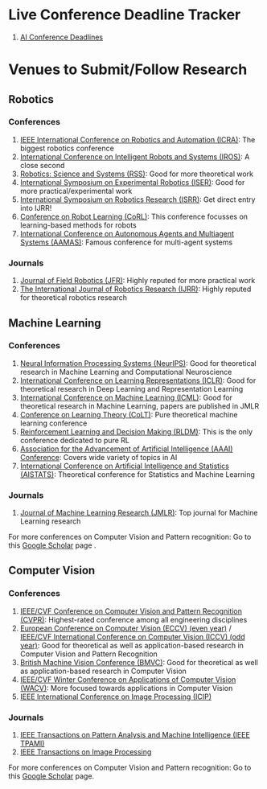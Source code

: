 # Live Conference Deadline Tracker
1. [AI Conference Deadlines](https://aideadlin.es/?sub=ML,CV,NLP,RO,SP,DM)

# Venues to Submit/Follow Research

## Robotics
### Conferences
1. [IEEE International Conference on Robotics and Automation (ICRA)](https://www.icra2020.org/): The biggest robotics conference
2. [International Conference on Intelligent Robots and Systems (IROS)](https://www.iros2020.org/): A close second
3. [Robotics: Science and Systems (RSS)](https://roboticsconference.org/): Good for more theoretical work
4. [International Symposium on Experimental Robotics (ISER)](https://link.springer.com/conference/iser): Good for more practical/experimental work
5. [International Symposium on Robotics Research (ISRR)](http://www.isrr2019.org/): Get direct entry into IJRR!
6. [Conference on Robot Learning (CoRL)](https://www.robot-learning.org/): This conference focusses on learning-based methods for robots
7. [International Conference on Autonomous Agents and Multiagent Systems (AAMAS)](https://aamas2020.conference.auckland.ac.nz/): Famous conference for multi-agent systems

### Journals
1. [Journal of Field Robotics (JFR)](https://www.journalfieldrobotics.org/JFR/Home.html): Highly reputed for more practical work
2. [The International Journal of Robotics Research (IJRR)](https://journals.sagepub.com/home/ijr): Highly reputed for theoretical robotics research

## Machine Learning
### Conferences
1. [Neural Information Processing Systems (NeurIPS)](https://neurips.cc/): Good for theoretical research in Machine Learning and Computational Neuroscience
2. [International Conference on Learning Representations (ICLR)](https://iclr.cc/): Good for theoretical research in Deep Learning and Representation Learning
3. [International Conference on Machine Learning (ICML)](https://icml.cc/): Good for theoretical research in Machine Learning, papers are published in JMLR
4. [Conference on Learning Theory (CoLT)](https://www.colt2020.org/): Pure theoretical machine learning conference
5. [Reinforcement Learning and Decision Making (RLDM)](http://rldm.org/): This is the only conference dedicated to pure RL
6. [Association for the Advancement of Artificial Intelligence (AAAI) Conference](https://www.aaai.org/Conferences/AAAI/aaai.php): Covers wide variety of topics in AI
7. [International Conference on Artificial Intelligence and Statistics (AISTATS)](https://www.aistats.org/): Theoretical conference for Statistics and Machine Learning

### Journals
1. [Journal of Machine Learning Research (JMLR)](http://www.jmlr.org/): Top journal for Machine Learning research

For more conferences on Computer Vision and Pattern recognition: Go to this [Google Scholar](https://scholar.google.co.in/citations?view_op=top_venues&hl=en&vq=eng_artificialintelligence) page
.
## Computer Vision
### Conferences
1. [IEEE/CVF Conference on Computer Vision and Pattern Recognition (CVPR)](http://cvpr2020.thecvf.com/): Highest-rated conference among all engineering disciplines
2. [European Conference on Computer Vision (ECCV) (even year)](https://eccv2020.eu/) / [IEEE/CVF International Conference on Computer Vision (ICCV) (odd year)](http://iccv2021.thecvf.com/home): Good for theoretical as well as application-based research in Computer Vision and Pattern Recognition
3. [British Machine Vision Conference (BMVC)](https://britishmachinevisionassociation.github.io/bmvc): Good for theoretical as well as application-based research in Computer Vision
4. [IEEE/CVF Winter Conference on Applications of Computer Vision (WACV)](http://wacv2021.thecvf.com/home): More focused towards applications in Computer Vision
5. [IEEE International Conference on Image Processing (ICIP)](https://2021.ieeeicip.org/)

### Journals
1. [IEEE Transactions on Pattern Analysis and Machine Intelligence (IEEE TPAMI)](https://ieeexplore.ieee.org/xpl/RecentIssue.jsp?punumber=34)
2. [IEEE Transactions on Image Processing](https://ieeexplore.ieee.org/xpl/RecentIssue.jsp?punumber=83)

For more conferences on Computer Vision and Pattern recognition: Go to this [Google Scholar](https://scholar.google.co.in/citations?view_op=top_venues&hl=en&vq=eng_computervisionpatternrecognition) page.
